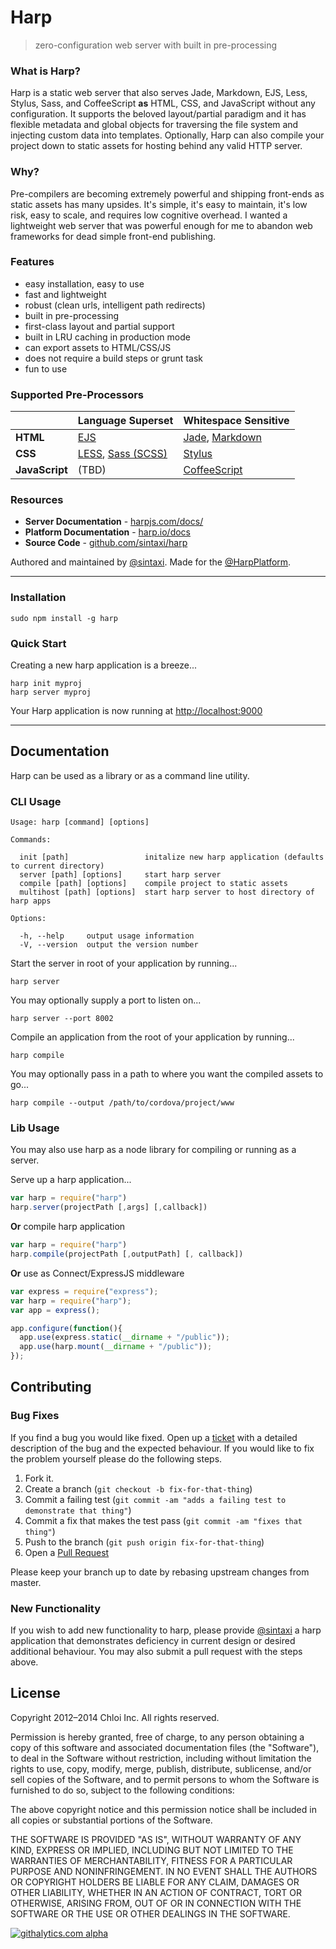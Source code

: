 # Harp

> zero-configuration web server with built in pre-processing

### What is Harp?

Harp is a static web server that also serves Jade, Markdown, EJS, Less, Stylus, Sass, and CoffeeScript **as** HTML, CSS, and JavaScript without any configuration. It supports the beloved layout/partial paradigm and it has flexible metadata and global objects for traversing the file system and injecting custom data into templates. Optionally, Harp can also compile your project down to static assets for hosting behind any valid HTTP server.

### Why?

Pre-compilers are becoming extremely powerful and shipping front-ends as static assets has many upsides. It's simple, it's easy to maintain, it's low risk, easy to scale, and requires low cognitive overhead. I wanted a lightweight web server that was powerful enough for me to abandon web frameworks for dead simple front-end publishing.

### Features

- easy installation, easy to use
- fast and lightweight
- robust (clean urls, intelligent path redirects)
- built in pre-processing
- first-class layout and partial support
- built in LRU caching in production mode
- can export assets to HTML/CSS/JS
- does not require a build steps or grunt task
- fun to use

### Supported Pre-Processors

|                 | Language Superset                                                 | Whitespace Sensitive  
| --------------- | ----------------------------------------------------------------- | --------------------------------------------------------------------------------------
| **HTML**        | [EJS](http://embeddedjs.com/)                                     | [Jade](http://jade-lang.com/), [Markdown](http://daringfireball.net/projects/markdown/)
| **CSS**         | [LESS](http://lesscss.org/), [Sass (SCSS)](http://sass-lang.com/) | [Stylus](http://learnboost.github.io/stylus/)
| **JavaScript**  | (TBD)                                                             | [CoffeeScript](http://coffeescript.org/)

### Resources

- **Server Documentation** - [harpjs.com/docs/](http://harpjs.com/docs/)
- **Platform Documentation** - [harp.io/docs](https://harp.io/docs)
- **Source Code** - [github.com/sintaxi/harp](https://github.com/sintaxi/harp)


Authored and maintained by [@sintaxi](http://twitter.com/sintaxi). Made for the [@HarpPlatform](http://twitter.com/HarpPlatform).

---

### Installation

    sudo npm install -g harp

### Quick Start

Creating a new harp application is a breeze...

    harp init myproj
    harp server myproj

Your Harp application is now running at [http://localhost:9000]()

---

## Documentation

Harp can be used as a library or as a command line utility.

### CLI Usage

    Usage: harp [command] [options]

    Commands:

      init [path]                 initalize new harp application (defaults to current directory)
      server [path] [options]     start harp server
      compile [path] [options]    compile project to static assets
      multihost [path] [options]  start harp server to host directory of harp apps

    Options:

      -h, --help     output usage information
      -V, --version  output the version number

Start the server in root of your application by running...

    harp server

You may optionally supply a port to listen on...

    harp server --port 8002

Compile an application from the root of your application by running...

    harp compile

You may optionally pass in a path to where you want the compiled assets to go...

    harp compile --output /path/to/cordova/project/www

### Lib Usage

You may also use harp as a node library for compiling or running as a server.

Serve up a harp application...

```js
var harp = require("harp")
harp.server(projectPath [,args] [,callback])
```

**Or** compile harp application

```js
var harp = require("harp")
harp.compile(projectPath [,outputPath] [, callback])
```

**Or** use as Connect/ExpressJS middleware

```js
var express = require("express");
var harp = require("harp");
var app = express();

app.configure(function(){
  app.use(express.static(__dirname + "/public"));
  app.use(harp.mount(__dirname + "/public"));
});
```

## Contributing

### Bug Fixes

If you find a bug you would like fixed. Open up a [ticket](https://github.com/sintaxi/harp/issues/new) with a detailed description of the bug and the expected behaviour. If you would like to fix the problem yourself please do the following steps.

1. Fork it.
2. Create a branch (`git checkout -b fix-for-that-thing`)
3. Commit a failing test (`git commit -am "adds a failing test to demonstrate that thing"`)
3. Commit a fix that makes the test pass (`git commit -am "fixes that thing"`)
4. Push to the branch (`git push origin fix-for-that-thing`)
5. Open a [Pull Request](https://github.com/sintaxi/harp/pulls)

Please keep your branch up to date by rebasing upstream changes from master.

### New Functionality

If you wish to add new functionality to harp, please provide [@sintaxi](mailto:brock@sintaxi.com) a harp application that demonstrates deficiency in current design or desired additional behaviour. You may also submit a pull request with the steps above.

## License

Copyright 2012–2014 Chloi Inc. All rights reserved.

Permission is hereby granted, free of charge, to any person obtaining a copy of this software and associated documentation files (the "Software"), to deal in the Software without restriction, including without limitation the rights to use, copy, modify, merge, publish, distribute, sublicense, and/or sell copies of the Software, and to permit persons to whom the Software is furnished to do so, subject to the following conditions:

The above copyright notice and this permission notice shall be included in all copies or substantial portions of the Software.

THE SOFTWARE IS PROVIDED "AS IS", WITHOUT WARRANTY OF ANY KIND, EXPRESS OR IMPLIED, INCLUDING BUT NOT LIMITED TO THE WARRANTIES OF MERCHANTABILITY, FITNESS FOR A PARTICULAR PURPOSE AND NONINFRINGEMENT. IN NO EVENT SHALL THE AUTHORS OR COPYRIGHT HOLDERS BE LIABLE FOR ANY CLAIM, DAMAGES OR OTHER LIABILITY, WHETHER IN AN ACTION OF CONTRACT, TORT OR OTHERWISE, ARISING FROM, OUT OF OR IN CONNECTION WITH THE SOFTWARE OR THE USE OR OTHER DEALINGS IN THE SOFTWARE.

[![githalytics.com alpha](https://cruel-carlota.pagodabox.com/a0e15683fd92ec96089118f483a112cf "githalytics.com")](http://githalytics.com/sintaxi/harp)